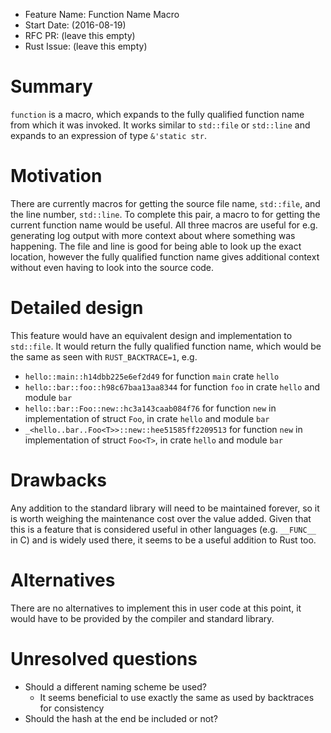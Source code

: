 - Feature Name: Function Name Macro
- Start Date: (2016-08-19)
- RFC PR: (leave this empty)
- Rust Issue: (leave this empty)

# Summary
[summary]: #summary

`function` is a macro, which expands to the fully qualified function name from which
it was invoked. It works similar to `std::file` or `std::line` and expands to
an expression of type `&'static str`.

# Motivation
[motivation]: #motivation

There are currently macros for getting the source file name, `std::file`, and
the line number, `std::line`. To complete this pair, a macro to for getting
the current function name would be useful. All three macros are useful for
e.g. generating log output with more context about where something was
happening. The file and line is good for being able to look up the exact
location, however the fully qualified function name gives additional context
without even having to look into the source code.

# Detailed design
[design]: #detailed-design

This feature would have an equivalent design and implementation to
`std::file`. It would return the fully qualified function name, which would be
the same as seen with `RUST_BACKTRACE=1`, e.g.

 - `hello::main::h14dbb225e6ef2d49` for function `main` crate `hello`
 - `hello::bar::foo::h98c67baa13aa8344` for function `foo` in crate `hello`
   and module `bar`
 - `hello::bar::Foo::new::hc3a143caab084f76` for function `new` in
   implementation of struct `Foo`, in crate `hello` and module `bar`
 - `_<hello..bar..Foo<T>>::new::hee51585ff2209513` for function `new` in
   implementation of struct `Foo<T>`, in crate `hello` and module `bar`

# Drawbacks
[drawbacks]: #drawbacks

Any addition to the standard library will need to be maintained forever, so it
is worth weighing the maintenance cost over the value added. Given that this
is a feature that is considered useful in other languages (e.g. `__FUNC__` in
C) and is widely used there, it seems to be a useful addition to Rust too.

# Alternatives
[alternatives]: #alternatives

There are no alternatives to implement this in user code at this point, it
would have to be provided by the compiler and standard library.

# Unresolved questions
[unresolved]: #unresolved-questions

 - Should a different naming scheme be used?
   - It seems beneficial to use exactly the same as used by backtraces for
     consistency
 - Should the hash at the end be included or not?
